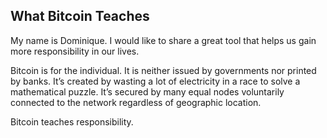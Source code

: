 ## What Bitcoin Teaches

My name is Dominique. I would like to share a great tool that helps us gain more responsibility in our lives.

Bitcoin is for the individual. It is neither issued by governments nor printed by banks. It’s created by wasting a lot of electricity in a race to solve a mathematical puzzle. It’s secured by many equal nodes voluntarily connected to the network regardless of geographic location.

Bitcoin teaches responsibility. 
